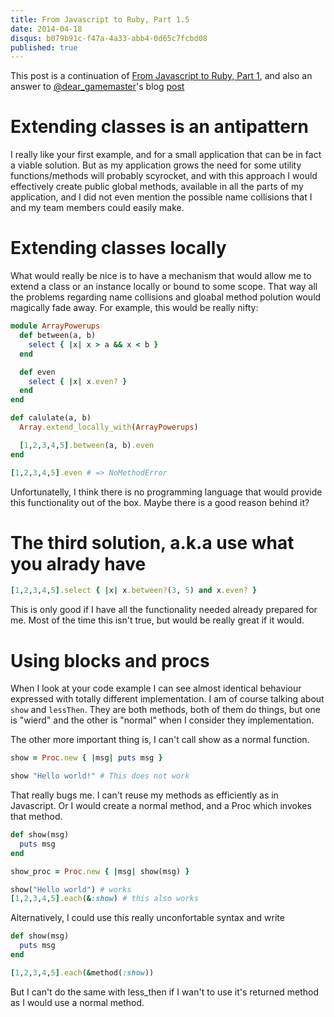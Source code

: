 ```yaml
---
title: From Javascript to Ruby, Part 1.5
date: 2014-04-18
disqus: b079b91c-f47a-4a33-abb4-0d65c7fcbd08
published: true
---
```


This post is a continuation of [From Javascript to Ruby, Part 1](/posts/from-javascript-to-ruby-part-1.html), and also an answer to [@dear_gamemaster](https://twitter.com/dear_gamemaster)'s blog [post](http://www.pixelablaze.com/re-from-javascript-to-ruby/)

# Extending classes is an antipattern

I really like your first example, and for a small application that can be
in fact a viable solution. But as my application grows the need for some
utility functions/methods will probably scyrocket, and with this
approach I would effectively create public global methods, available in all the parts of my application, and I did not even mention the possible name collisions that I and my team members could easily make.

# Extending classes locally

What would really be nice is to have a mechanism that would allow me to
extend a class or an instance locally or bound to some scope. That
way all the problems regarding name collisions and gloabal method polution
would magically fade away. For example, this would be really nifty:

``` ruby
module ArrayPowerups
  def between(a, b)
    select { |x| x > a && x < b }
  end

  def even
    select { |x| x.even? }
  end
end

def calulate(a, b)
  Array.extend_locally_with(ArrayPowerups)

  [1,2,3,4,5].between(a, b).even
end

[1,2,3,4,5].even # => NoMethodError
```

Unfortunatelly, I think there is no programming language that would provide this functionality out of the box. Maybe there is a good reason behind it?

# The third solution, a.k.a use what you alrady have

``` ruby
[1,2,3,4,5].select { |x| x.between?(3, 5) and x.even? }
```

This is only good if I have all the functionality needed already prepared
for me. Most of the time this isn't true, but would be really great if it would.

# Using blocks and procs

When I look at your code example I can see almost identical behaviour
expressed with totally different implementation. I am of course talking
about `show` and `lessThen`. They are both methods, both of them do
things, but one is "wierd" and the other is "normal" when I consider
they implementation.

The other more important thing is, I can't call show as a normal function.

``` ruby
show = Proc.new { |msg| puts msg }

show "Hello world!" # This does not work
```

That really bugs me. I can't reuse my methods as efficiently as
in Javascript. Or I would create a normal method, and a Proc which invokes that method.

``` ruby
def show(msg)
  puts msg
end

show_proc = Proc.new { |msg| show(msg) }

show("Hello world") # works
[1,2,3,4,5].each(&:show) # this also works
```

Alternatively, I could use this really unconfortable syntax and write

``` ruby
def show(msg)
  puts msg
end

[1,2,3,4,5].each(&method(:show))
```

But I can't do the same with less_then if I wan't to use it's returned method as I would use a normal method.
